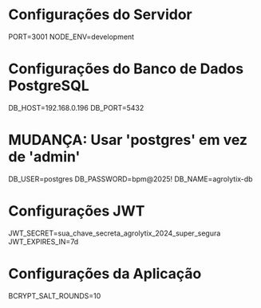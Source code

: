 # Configurações do Servidor
PORT=3001
NODE_ENV=development

# Configurações do Banco de Dados PostgreSQL
DB_HOST=192.168.0.196
DB_PORT=5432
# MUDANÇA: Usar 'postgres' em vez de 'admin'
DB_USER=postgres
DB_PASSWORD=bpm@2025!
DB_NAME=agrolytix-db

# Configurações JWT
JWT_SECRET=sua_chave_secreta_agrolytix_2024_super_segura
JWT_EXPIRES_IN=7d

# Configurações da Aplicação
BCRYPT_SALT_ROUNDS=10